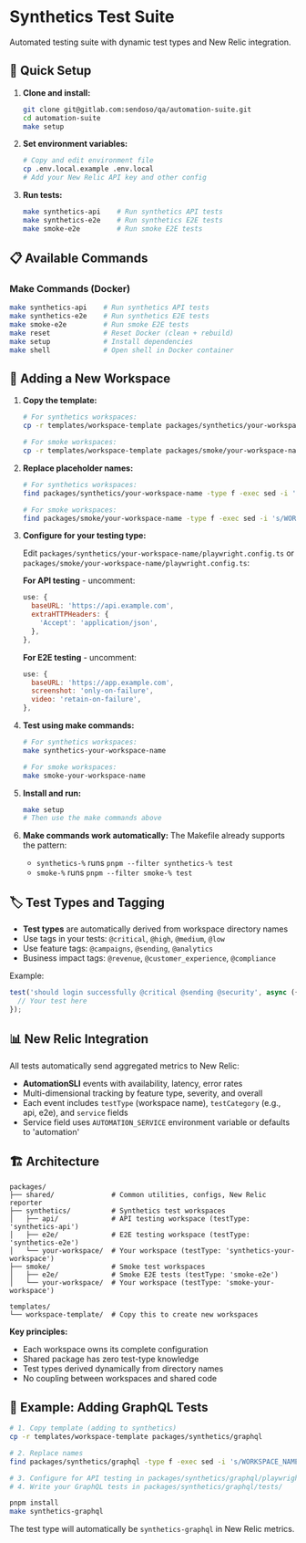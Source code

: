 # Synthetics Test Suite

Automated testing suite with dynamic test types and New Relic integration.

## 🚀 Quick Setup

1. **Clone and install:**
   ```bash
   git clone git@gitlab.com:sendoso/qa/automation-suite.git
   cd automation-suite
   make setup
   ```

2. **Set environment variables:**
   ```bash
   # Copy and edit environment file
   cp .env.local.example .env.local
   # Add your New Relic API key and other config
   ```

3. **Run tests:**
   ```bash
   make synthetics-api    # Run synthetics API tests
   make synthetics-e2e    # Run synthetics E2E tests
   make smoke-e2e         # Run smoke E2E tests
   ```

## 📋 Available Commands

### Make Commands (Docker)
```bash
make synthetics-api    # Run synthetics API tests
make synthetics-e2e    # Run synthetics E2E tests
make smoke-e2e         # Run smoke E2E tests
make reset             # Reset Docker (clean + rebuild)
make setup             # Install dependencies
make shell             # Open shell in Docker container
```

## 🔧 Adding a New Workspace

1. **Copy the template:**
   ```bash
   # For synthetics workspaces:
   cp -r templates/workspace-template packages/synthetics/your-workspace-name

   # For smoke workspaces:
   cp -r templates/workspace-template packages/smoke/your-workspace-name
   ```

2. **Replace placeholder names:**
   ```bash
   # For synthetics workspaces:
   find packages/synthetics/your-workspace-name -type f -exec sed -i 's/WORKSPACE_NAME/synthetics-your-workspace-name/g' {} +

   # For smoke workspaces:
   find packages/smoke/your-workspace-name -type f -exec sed -i 's/WORKSPACE_NAME/smoke-your-workspace-name/g' {} +
   ```

3. **Configure for your testing type:**

   Edit `packages/synthetics/your-workspace-name/playwright.config.ts` or `packages/smoke/your-workspace-name/playwright.config.ts`:

   **For API testing** - uncomment:
   ```javascript
   use: {
     baseURL: 'https://api.example.com',
     extraHTTPHeaders: {
       'Accept': 'application/json',
     },
   },
   ```

   **For E2E testing** - uncomment:
   ```javascript
   use: {
     baseURL: 'https://app.example.com',
     screenshot: 'only-on-failure',
     video: 'retain-on-failure',
   },
   ```

4. **Test using make commands:**
   ```bash
   # For synthetics workspaces:
   make synthetics-your-workspace-name

   # For smoke workspaces:
   make smoke-your-workspace-name
   ```

5. **Install and run:**
   ```bash
   make setup
   # Then use the make commands above
   ```

6. **Make commands work automatically:**
   The Makefile already supports the pattern:
   - `synthetics-%` runs `pnpm --filter synthetics-% test`
   - `smoke-%` runs `pnpm --filter smoke-% test`

## 🏷️ Test Types and Tagging

- **Test types** are automatically derived from workspace directory names
- Use tags in your tests: `@critical`, `@high`, `@medium`, `@low`
- Use feature tags: `@campaigns`, `@sending`, `@analytics`
- Business impact tags: `@revenue`, `@customer_experience`, `@compliance`

Example:
```javascript
test('should login successfully @critical @sending @security', async ({ page }) => {
  // Your test here
});
```

## 📊 New Relic Integration

All tests automatically send aggregated metrics to New Relic:
- **AutomationSLI** events with availability, latency, error rates
- Multi-dimensional tracking by feature type, severity, and overall
- Each event includes `testType` (workspace name), `testCategory` (e.g., api, e2e), and `service` fields
- Service field uses `AUTOMATION_SERVICE` environment variable or defaults to 'automation'

## 🏗️ Architecture

```
packages/
├── shared/              # Common utilities, configs, New Relic reporter
├── synthetics/          # Synthetics test workspaces
│   ├── api/             # API testing workspace (testType: 'synthetics-api')
│   ├── e2e/             # E2E testing workspace (testType: 'synthetics-e2e')
│   └── your-workspace/  # Your workspace (testType: 'synthetics-your-workspace')
├── smoke/               # Smoke test workspaces
│   ├── e2e/             # Smoke E2E tests (testType: 'smoke-e2e')
│   └── your-workspace/  # Your workspace (testType: 'smoke-your-workspace')

templates/
└── workspace-template/  # Copy this to create new workspaces
```

**Key principles:**
- Each workspace owns its complete configuration
- Shared package has zero test-type knowledge
- Test types derived dynamically from directory names
- No coupling between workspaces and shared code

## 🎯 Example: Adding GraphQL Tests

```bash
# 1. Copy template (adding to synthetics)
cp -r templates/workspace-template packages/synthetics/graphql

# 2. Replace names
find packages/synthetics/graphql -type f -exec sed -i 's/WORKSPACE_NAME/synthetics-graphql/g' {} +

# 3. Configure for API testing in packages/synthetics/graphql/playwright.config.ts
# 4. Write your GraphQL tests in packages/synthetics/graphql/tests/

pnpm install
make synthetics-graphql
```

The test type will automatically be `synthetics-graphql` in New Relic metrics.
